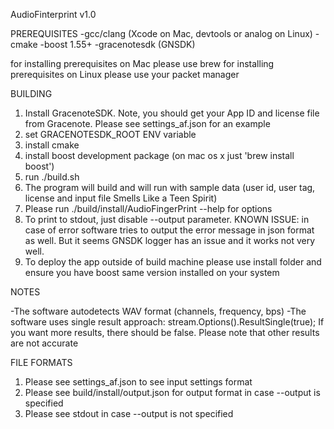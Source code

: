 AudioFinterprint v1.0

PREREQUISITES
  -gcc/clang (Xcode on Mac, devtools or analog on Linux)
  -cmake
  -boost 1.55+
  -gracenotesdk (GNSDK)

  for installing prerequisites on Mac please use brew
  for installing prerequisites on Linux please use your packet manager

BUILDING

1. Install GracenoteSDK. Note, you should get your App ID and license file from Gracenote.
   Please see settings_af.json for an example
2. set GRACENOTESDK_ROOT ENV variable
3. install cmake
4. install boost development package (on mac os x just 'brew install boost')
5. run ./build.sh 
6. The program will build and will run with sample data (user id, user tag, license and input file Smells Like a Teen Spirit)
7. Please run ./build/install/AudioFingerPrint --help for options
8. To print to stdout, just disable --output parameter. KNOWN ISSUE: in case of error software tries to output
the error message in json format as well. But it seems GNSDK logger has an issue and it works not very well.
10. To deploy the app outside of build machine please use install folder and ensure you have boost same version installed on your system

NOTES

-The software autodetects WAV format (channels, frequency, bps)
-The software uses single result approach: stream.Options().ResultSingle(true); If you want more results, there should be false.
 Please note that other results are not accurate

FILE FORMATS

1. Please see settings_af.json to see input settings format
2. Please see build/install/output.json for output format in case --output is specified
3. Please see stdout in case --output is not specified